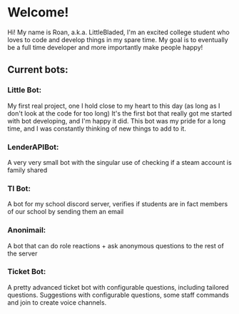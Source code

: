 ﻿# Welcome!

Hi! My name is Roan, a.k.a. LittleBladed, I'm an excited college student who loves to code and develop things in my spare time. My goal is to eventually be a full time developer and more importantly make people happy!

## Current bots:

### Little Bot:
My first real project, one I hold close to my heart to this day (as long as I don't look at the code for too long)
It's the first bot that really got me started with bot developing, and I'm happy it did. This bot was my pride for a long time, and I was constantly thinking of new things to add to it. 

### LenderAPIBot:
A very very small bot with the singular use of checking if a steam account is family shared

### TI Bot:
A bot for my school discord server, verifies if students are in fact members of our school by sending them an email

### Anonimail:
A bot that can do role reactions + ask anonymous questions to the rest of the server

### Ticket Bot:
A pretty advanced ticket bot with configurable questions, including tailored questions. 
Suggestions with configurable questions, some staff commands and join to create voice channels.
